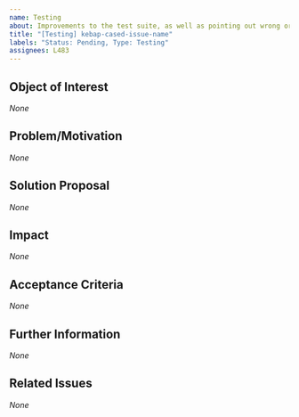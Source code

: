 ```yaml
---
name: Testing
about: Improvements to the test suite, as well as pointing out wrong or missing tests
title: "[Testing] kebap-cased-issue-name"
labels: "Status: Pending, Type: Testing"
assignees: L483
---
```


<!--
How to use this template:
Do NOT ABUSE a "testing" issue to test out new stuff that may or may not be included in the project, like, experimenting with new tools to see whether you can get them to work or whether they are appropriate for the project.
Use a "feature request" or a "feature change request" instead, work on them on their own branch, and (if fitting) mark them with the `Flag: Suggestion` label.
Keep in mind not all "opened" and "accepted" issues have to be resolved. They can also be "abandoned" if the experiments turn out as failure.
        
If there are "multiple little improvement suggestions", you can mention them bundled within a "single issue" because the effort of writing issues should not drastically surpass the effort of resolving them.
Make sure to present each improvement DISTINCTLY from the rest and to use the SAME ORDER of refinements in each section when bundling multiple improvements inside one issue.
However, create a SEPARATE issue for each issue that is concerned with the "test suite" itself.

Keep ALL of the text encapsulated in comments, even though it will not be rendered.
ONLY add text in the places that are filled with *None* default and replace *None* with your text.
-->

## Object of Interest
<!--
Describe the test suite parts/ the tests that require overwork as specifical as possible.
Where are tests wrong/incomplete/missing? Where could the test suite be improved?
-->
*None*

## Problem/Motivation
<!--
Describe your problem or motivation that caused your testing request as detailed as possible.
Why do tests seem wrong/incomplete/missing? Why does the test suite need an improvement?
-->
*None*

## Solution Proposal
<!--
Describe the solution that you have in mind as detailed as possible.
How would you write the tests? How could the test suite be improved?
-->
*None*

## Impact
<!--
Describe potential side effects of your solution proposal, which could cause follow-up issues (usually only relevant when suggesting changes to the test suite), to the best of your knowledge.
-->
*None*

## Acceptance Criteria
<!--
Specify the acceptance criteria as a task list that contains one or more entries.
e.g.:
  - [ ] Do this
  - [ ] Do that
  ...
-->
*None*

## Further Information
<!--
Add additional helpful, issue-related information such as links, screenshots, sketches, considerations, thoughts, etc.
-->
*None*

## Related Issues
<!--
Add a bullet point list of other related issues, in case there are any. In particular, the issue(s) (if you can narrow it/them down) that introduced the need for a testing request would be helpful.
e.g.:
  - #42
  - #73
  ...
-->
*None*

<!--
Information for contributors about label usage:
        
  - select any number of fitting labels that have a `Flag: ` prefix
  - select any number of fitting labels that have a `For: ` prefix
  - select EXACTLY ONE label that has a `Priority: ` prefix
  - select EXACTLY ONE label that has a `Scope: ` prefix
  - NEVER tamper with the initial `Status: Pending` label when creating an issue
  - NEVER add, remove, or change any associations (or the lack thereof) between an issue and label that has a `Type: ` prefix
        
Look at the label descriptions to grasp their proper usage and pick the most fitting.
If more than one `Type: ` label fits the issue, it is a good indicator that the issue mixes concerns.
You should then split this issue into multiple issues so that each new issue falls EXACTLY INTO ONE category.
-->
